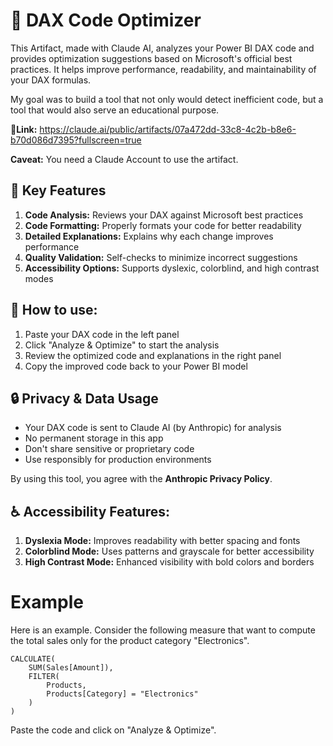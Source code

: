 # 🔄 DAX Code Optimizer

This Artifact, made with Claude AI, analyzes your Power BI DAX code and provides optimization suggestions based on Microsoft's official best practices. It helps improve performance, readability, and maintainability of your DAX formulas.

My goal was to build a tool that not only would detect inefficient code, but a tool that would also serve an educational purpose.

**🔗Link:** https://claude.ai/public/artifacts/07a472dd-33c8-4c2b-b8e6-b70d086d7395?fullscreen=true

**Caveat:** You need a Claude Account to use the artifact.

## 🔧 Key Features

1. **Code Analysis:** Reviews your DAX against Microsoft best practices
2. **Code Formatting:** Properly formats your code for better readability
3. **Detailed Explanations:** Explains why each change improves performance
4. **Quality Validation:** Self-checks to minimize incorrect suggestions
5. **Accessibility Options:** Supports dyslexic, colorblind, and high contrast modes

## 📖 How to use:

1. Paste your DAX code in the left panel
2. Click "Analyze & Optimize" to start the analysis
3. Review the optimized code and explanations in the right panel
4. Copy the improved code back to your Power BI model

## 🔒 Privacy & Data Usage

- Your DAX code is sent to Claude AI (by Anthropic) for analysis
- No permanent storage in this app
- Don't share sensitive or proprietary code
- Use responsibly for production environments

By using this tool, you agree with the **Anthropic Privacy Policy**.

## ♿ Accessibility Features:

1. **Dyslexia Mode:** Improves readability with better spacing and fonts
2. **Colorblind Mode:** Uses patterns and grayscale for better accessibility
3. **High Contrast Mode:** Enhanced visibility with bold colors and borders


# Example

Here is an example. Consider the following measure that want to compute the total sales only for the product category "Electronics".

```dax
CALCULATE(
    SUM(Sales[Amount]),
    FILTER(
        Products,
        Products[Category] = "Electronics"
    )
)
```

Paste the code and click on "Analyze & Optimize".

